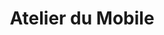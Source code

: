 ---
title: "Atelier du Mobile"
url: /saint-amand-montrond/atelier-du-mobile/
shop: téléphone portable
---